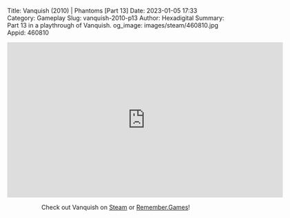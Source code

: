 Title: Vanquish (2010) | Phantoms [Part 13]
Date: 2023-01-05 17:33
Category: Gameplay
Slug: vanquish-2010-p13
Author: Hexadigital
Summary: Part 13 in a playthrough of Vanquish.
og_image: images/steam/460810.jpg
Appid: 460810

<center><iframe src="https://www.youtube.com/embed/BOjVE9036x4?feature=oembed" allow="accelerometer; autoplay; encrypted-media; gyroscope; picture-in-picture" width="640" height="360" frameborder="0"></iframe>

Check out Vanquish on [Steam](https://store.steampowered.com/app/460810/?curator_clanid=34633900) or [Remember.Games](https://remember.games/game/5442/vanquish/)!</center>

